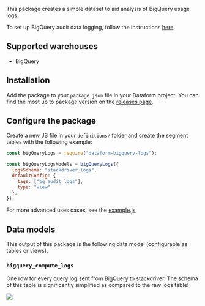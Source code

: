 This package creates a simple dataset to aid analysis of BigQuery usage logs.

To set up BigQuery audit data logging, follow the instructions [here](https://cloud.google.com/bigquery/docs/reference/auditlogs#stackdriver_logging_exports).

## Supported warehouses

- BigQuery

## Installation

Add the package to your `package.json` file in your Dataform project. You can find the most up to package version on the [releases page](https://github.com/dataform-co/dataform-bq-audit-logs/releases).

## Configure the package

Create a new JS file in your `definitions/` folder and create the segment tables with the following example:

```js
const bigQueryLogs = require("dataform-bigquery-logs");

const bigQueryLogsModels = bigQueryLogs({
  logsSchema: "stackdriver_logs",
  defaultConfig: {
    tags: ["bq_audit_logs"],
    type: "view"
  },
});
```

For more advanced uses cases, see the [example.js](https://github.com/dataform-co/dataform-bq-audit-logs/blob/master/definitions/example.js).

## Data models

This output of this package is the following data model (configurable as tables or views).

### `bigquery_compute_logs`

One row for every query log sent from BigQuery to stackdriver. The schema of this table is significantly simplified as compared to the raw logs table!

<img src="https://assets.dataform.co/docs/packages/bq-audit-logs/bq-audit-logs-dag.png" />
